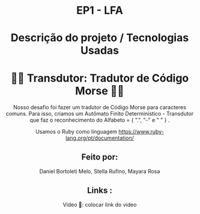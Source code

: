 <div align="center">
<h1 align="center"<strong>  EP1 - LFA  </strong></h1>

<h1 align="center"><strong>Descrição do projeto / Tecnologias Usadas</strong></h1>

<h1><strong> 👩‍💻 Transdutor: Tradutor de Código Morse 🧑‍💻 </strong></h1>


Nosso desafio foi fazer um tradutor de Código Morse para caracteres comuns. Para isso, criamos um  Autômato Finito Determinístico - Transdutor que faz o reconhecimento do Alfabeto = { ".", "-" e " " } .<br>
  
Usamos o Ruby como linguagem https://www.ruby-lang.org/pt/documentation/

<h2 align="center"><strong>Feito por:</strong></h2>
  Daniel Bortoleti Melo, Stella Rufino, Mayara Rosa

<h2 align="center"><strong>Links :</strong></h2>

Vídeo 🎥: colocar link do video

</div>
